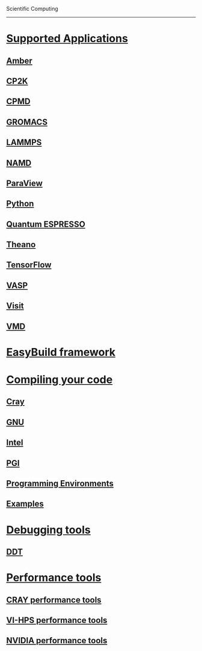 Scientific Computing

---

<!-- use only links inside h1, h2, h3 and h4 -->

# [Supported Applications](scientific_computing/supported_applications)
## [Amber](scientific_computing/supported_applications/amber)
## [CP2K](scientific_computing/supported_applications/cp2k)
## [CPMD](scientific_computing/supported_applications/cpmd)
## [GROMACS](scientific_computing/supported_applications/gromacs)
## [LAMMPS](scientific_computing/supported_applications/lammps)
## [NAMD](scientific_computing/supported_applications/namd)
## [ParaView](scientific_computing/supported_applications/paraview)
## [Python](scientific_computing/supported_applications/python)
## [Quantum ESPRESSO](scientific_computing/supported_applications/quantumespresso)
## [Theano](scientific_computing/supported_applications/theano)
## [TensorFlow](scientific_computing/supported_applications/tensorflow)
## [VASP](scientific_computing/supported_applications/vasp)
## [Visit](scientific_computing/supported_applications/visit)
## [VMD](scientific_computing/supported_applications/vmd)
# [EasyBuild framework](scientific_computing/easybuild_framework)
# [Compiling your code](scientific_computing/compiling_your_code)
## [Cray](scientific_computing/compiling_your_code/cray)
## [GNU](scientific_computing/compiling_your_code/gnu)
## [Intel](scientific_computing/compiling_your_code/intel)
## [PGI](scientific_computing/compiling_your_code/pgi)
## [Programming Environments](scientific_computing/compiling_your_code/programming_environments)
## [Examples](scientific_computing/compiling_your_code/examples)
# [Debugging tools](scientific_computing/debugging_tools)
## [DDT](scientific_computing/debugging_tools/ddt)
# [Performance tools](scientific_computing/performance_tools)
## [CRAY performance tools](scientific_computing/performance_tools/craypat/)
## [VI-HPS performance tools](scientific_computing/performance_tools/vihps/)
## [NVIDIA performance tools](scientific_computing/performance_tools/nvidia/)
